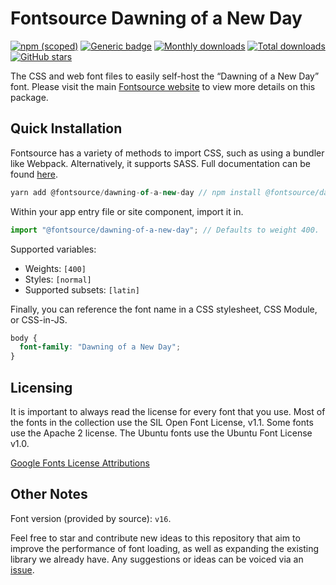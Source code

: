 # Fontsource Dawning of a New Day

[![npm (scoped)](https://img.shields.io/npm/v/@fontsource/dawning-of-a-new-day?color=brightgreen)](https://www.npmjs.com/package/@fontsource/dawning-of-a-new-day) [![Generic badge](https://img.shields.io/badge/fontsource-passing-brightgreen)](https://github.com/fontsource/fontsource) [![Monthly downloads](https://badgen.net/npm/dm/@fontsource/dawning-of-a-new-day)](https://github.com/fontsource/fontsource) [![Total downloads](https://badgen.net/npm/dt/@fontsource/dawning-of-a-new-day)](https://github.com/fontsource/fontsource) [![GitHub stars](https://img.shields.io/github/stars/fontsource/fontsource.svg?style=social&label=Star)](https://github.com/fontsource/fontsource/stargazers)

The CSS and web font files to easily self-host the “Dawning of a New Day” font. Please visit the main [Fontsource website](https://fontsource.org/fonts/dawning-of-a-new-day) to view more details on this package.

## Quick Installation

Fontsource has a variety of methods to import CSS, such as using a bundler like Webpack. Alternatively, it supports SASS. Full documentation can be found [here](https://fontsource.org/docs/introduction).

```javascript
yarn add @fontsource/dawning-of-a-new-day // npm install @fontsource/dawning-of-a-new-day
```

Within your app entry file or site component, import it in.

```javascript
import "@fontsource/dawning-of-a-new-day"; // Defaults to weight 400.
```

Supported variables:

- Weights: `[400]`
- Styles: `[normal]`
- Supported subsets: `[latin]`

Finally, you can reference the font name in a CSS stylesheet, CSS Module, or CSS-in-JS.

```css
body {
  font-family: "Dawning of a New Day";
}
```



## Licensing

It is important to always read the license for every font that you use.
Most of the fonts in the collection use the SIL Open Font License, v1.1. Some fonts use the Apache 2 license. The Ubuntu fonts use the Ubuntu Font License v1.0.

[Google Fonts License Attributions](https://fonts.google.com/attribution)

## Other Notes

Font version (provided by source): `v16`.

Feel free to star and contribute new ideas to this repository that aim to improve the performance of font loading, as well as expanding the existing library we already have. Any suggestions or ideas can be voiced via an [issue](https://github.com/fontsource/fontsource/issues).
